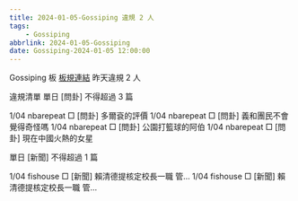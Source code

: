 ```yaml
---
title: 2024-01-05-Gossiping 違規 2 人
tags:
    - Gossiping
abbrlink: 2024-01-05-Gossiping
date: Gossiping-2024-01-05 12:00:00
---
```

Gossiping 板 [板規連結](https://www.ptt.cc/bbs/Gossiping/M.1637425085.A.07D.html)
昨天違規 2 人
<!-- more -->

違規清單
單日 [問卦] 不得超過 3 篇

1/04 nbarepeat □ [問卦] 多爾袞的評價
1/04 nbarepeat □ [問卦] 義和團民不會覺得奇怪嗎
1/04 nbarepeat □ [問卦] 公園打籃球的阿伯
1/04 nbarepeat □ [問卦] 現在中國火熱的女星

單日 [新聞] 不得超過 1 篇

1/04 fishouse □ [新聞] 賴清德提核定校長一職 管…
1/04 fishouse □ [新聞] 賴清德提核定校長一職  管…